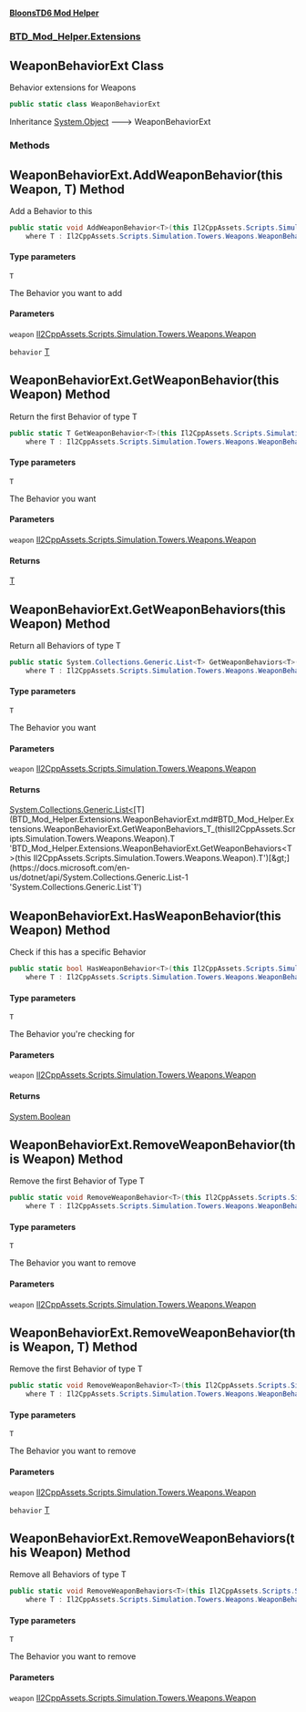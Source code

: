 #### [BloonsTD6 Mod Helper](README.md 'README')
### [BTD_Mod_Helper.Extensions](README.md#BTD_Mod_Helper.Extensions 'BTD_Mod_Helper.Extensions')

## WeaponBehaviorExt Class

Behavior extensions for Weapons

```csharp
public static class WeaponBehaviorExt
```

Inheritance [System.Object](https://docs.microsoft.com/en-us/dotnet/api/System.Object 'System.Object') &#129106; WeaponBehaviorExt
### Methods

<a name='BTD_Mod_Helper.Extensions.WeaponBehaviorExt.AddWeaponBehavior_T_(thisIl2CppAssets.Scripts.Simulation.Towers.Weapons.Weapon,T)'></a>

## WeaponBehaviorExt.AddWeaponBehavior<T>(this Weapon, T) Method

Add a Behavior to this

```csharp
public static void AddWeaponBehavior<T>(this Il2CppAssets.Scripts.Simulation.Towers.Weapons.Weapon weapon, T behavior)
    where T : Il2CppAssets.Scripts.Simulation.Towers.Weapons.WeaponBehavior;
```
#### Type parameters

<a name='BTD_Mod_Helper.Extensions.WeaponBehaviorExt.AddWeaponBehavior_T_(thisIl2CppAssets.Scripts.Simulation.Towers.Weapons.Weapon,T).T'></a>

`T`

The Behavior you want to add
#### Parameters

<a name='BTD_Mod_Helper.Extensions.WeaponBehaviorExt.AddWeaponBehavior_T_(thisIl2CppAssets.Scripts.Simulation.Towers.Weapons.Weapon,T).weapon'></a>

`weapon` [Il2CppAssets.Scripts.Simulation.Towers.Weapons.Weapon](https://docs.microsoft.com/en-us/dotnet/api/Il2CppAssets.Scripts.Simulation.Towers.Weapons.Weapon 'Il2CppAssets.Scripts.Simulation.Towers.Weapons.Weapon')

<a name='BTD_Mod_Helper.Extensions.WeaponBehaviorExt.AddWeaponBehavior_T_(thisIl2CppAssets.Scripts.Simulation.Towers.Weapons.Weapon,T).behavior'></a>

`behavior` [T](BTD_Mod_Helper.Extensions.WeaponBehaviorExt.md#BTD_Mod_Helper.Extensions.WeaponBehaviorExt.AddWeaponBehavior_T_(thisIl2CppAssets.Scripts.Simulation.Towers.Weapons.Weapon,T).T 'BTD_Mod_Helper.Extensions.WeaponBehaviorExt.AddWeaponBehavior<T>(this Il2CppAssets.Scripts.Simulation.Towers.Weapons.Weapon, T).T')

<a name='BTD_Mod_Helper.Extensions.WeaponBehaviorExt.GetWeaponBehavior_T_(thisIl2CppAssets.Scripts.Simulation.Towers.Weapons.Weapon)'></a>

## WeaponBehaviorExt.GetWeaponBehavior<T>(this Weapon) Method

Return the first Behavior of type T

```csharp
public static T GetWeaponBehavior<T>(this Il2CppAssets.Scripts.Simulation.Towers.Weapons.Weapon weapon)
    where T : Il2CppAssets.Scripts.Simulation.Towers.Weapons.WeaponBehavior;
```
#### Type parameters

<a name='BTD_Mod_Helper.Extensions.WeaponBehaviorExt.GetWeaponBehavior_T_(thisIl2CppAssets.Scripts.Simulation.Towers.Weapons.Weapon).T'></a>

`T`

The Behavior you want
#### Parameters

<a name='BTD_Mod_Helper.Extensions.WeaponBehaviorExt.GetWeaponBehavior_T_(thisIl2CppAssets.Scripts.Simulation.Towers.Weapons.Weapon).weapon'></a>

`weapon` [Il2CppAssets.Scripts.Simulation.Towers.Weapons.Weapon](https://docs.microsoft.com/en-us/dotnet/api/Il2CppAssets.Scripts.Simulation.Towers.Weapons.Weapon 'Il2CppAssets.Scripts.Simulation.Towers.Weapons.Weapon')

#### Returns
[T](BTD_Mod_Helper.Extensions.WeaponBehaviorExt.md#BTD_Mod_Helper.Extensions.WeaponBehaviorExt.GetWeaponBehavior_T_(thisIl2CppAssets.Scripts.Simulation.Towers.Weapons.Weapon).T 'BTD_Mod_Helper.Extensions.WeaponBehaviorExt.GetWeaponBehavior<T>(this Il2CppAssets.Scripts.Simulation.Towers.Weapons.Weapon).T')

<a name='BTD_Mod_Helper.Extensions.WeaponBehaviorExt.GetWeaponBehaviors_T_(thisIl2CppAssets.Scripts.Simulation.Towers.Weapons.Weapon)'></a>

## WeaponBehaviorExt.GetWeaponBehaviors<T>(this Weapon) Method

Return all Behaviors of type T

```csharp
public static System.Collections.Generic.List<T> GetWeaponBehaviors<T>(this Il2CppAssets.Scripts.Simulation.Towers.Weapons.Weapon weapon)
    where T : Il2CppAssets.Scripts.Simulation.Towers.Weapons.WeaponBehavior;
```
#### Type parameters

<a name='BTD_Mod_Helper.Extensions.WeaponBehaviorExt.GetWeaponBehaviors_T_(thisIl2CppAssets.Scripts.Simulation.Towers.Weapons.Weapon).T'></a>

`T`

The Behavior you want
#### Parameters

<a name='BTD_Mod_Helper.Extensions.WeaponBehaviorExt.GetWeaponBehaviors_T_(thisIl2CppAssets.Scripts.Simulation.Towers.Weapons.Weapon).weapon'></a>

`weapon` [Il2CppAssets.Scripts.Simulation.Towers.Weapons.Weapon](https://docs.microsoft.com/en-us/dotnet/api/Il2CppAssets.Scripts.Simulation.Towers.Weapons.Weapon 'Il2CppAssets.Scripts.Simulation.Towers.Weapons.Weapon')

#### Returns
[System.Collections.Generic.List&lt;](https://docs.microsoft.com/en-us/dotnet/api/System.Collections.Generic.List-1 'System.Collections.Generic.List`1')[T](BTD_Mod_Helper.Extensions.WeaponBehaviorExt.md#BTD_Mod_Helper.Extensions.WeaponBehaviorExt.GetWeaponBehaviors_T_(thisIl2CppAssets.Scripts.Simulation.Towers.Weapons.Weapon).T 'BTD_Mod_Helper.Extensions.WeaponBehaviorExt.GetWeaponBehaviors<T>(this Il2CppAssets.Scripts.Simulation.Towers.Weapons.Weapon).T')[&gt;](https://docs.microsoft.com/en-us/dotnet/api/System.Collections.Generic.List-1 'System.Collections.Generic.List`1')

<a name='BTD_Mod_Helper.Extensions.WeaponBehaviorExt.HasWeaponBehavior_T_(thisIl2CppAssets.Scripts.Simulation.Towers.Weapons.Weapon)'></a>

## WeaponBehaviorExt.HasWeaponBehavior<T>(this Weapon) Method

Check if this has a specific Behavior

```csharp
public static bool HasWeaponBehavior<T>(this Il2CppAssets.Scripts.Simulation.Towers.Weapons.Weapon weapon)
    where T : Il2CppAssets.Scripts.Simulation.Towers.Weapons.WeaponBehavior;
```
#### Type parameters

<a name='BTD_Mod_Helper.Extensions.WeaponBehaviorExt.HasWeaponBehavior_T_(thisIl2CppAssets.Scripts.Simulation.Towers.Weapons.Weapon).T'></a>

`T`

The Behavior you're checking for
#### Parameters

<a name='BTD_Mod_Helper.Extensions.WeaponBehaviorExt.HasWeaponBehavior_T_(thisIl2CppAssets.Scripts.Simulation.Towers.Weapons.Weapon).weapon'></a>

`weapon` [Il2CppAssets.Scripts.Simulation.Towers.Weapons.Weapon](https://docs.microsoft.com/en-us/dotnet/api/Il2CppAssets.Scripts.Simulation.Towers.Weapons.Weapon 'Il2CppAssets.Scripts.Simulation.Towers.Weapons.Weapon')

#### Returns
[System.Boolean](https://docs.microsoft.com/en-us/dotnet/api/System.Boolean 'System.Boolean')

<a name='BTD_Mod_Helper.Extensions.WeaponBehaviorExt.RemoveWeaponBehavior_T_(thisIl2CppAssets.Scripts.Simulation.Towers.Weapons.Weapon)'></a>

## WeaponBehaviorExt.RemoveWeaponBehavior<T>(this Weapon) Method

Remove the first Behavior of Type T

```csharp
public static void RemoveWeaponBehavior<T>(this Il2CppAssets.Scripts.Simulation.Towers.Weapons.Weapon weapon)
    where T : Il2CppAssets.Scripts.Simulation.Towers.Weapons.WeaponBehavior;
```
#### Type parameters

<a name='BTD_Mod_Helper.Extensions.WeaponBehaviorExt.RemoveWeaponBehavior_T_(thisIl2CppAssets.Scripts.Simulation.Towers.Weapons.Weapon).T'></a>

`T`

The Behavior you want to remove
#### Parameters

<a name='BTD_Mod_Helper.Extensions.WeaponBehaviorExt.RemoveWeaponBehavior_T_(thisIl2CppAssets.Scripts.Simulation.Towers.Weapons.Weapon).weapon'></a>

`weapon` [Il2CppAssets.Scripts.Simulation.Towers.Weapons.Weapon](https://docs.microsoft.com/en-us/dotnet/api/Il2CppAssets.Scripts.Simulation.Towers.Weapons.Weapon 'Il2CppAssets.Scripts.Simulation.Towers.Weapons.Weapon')

<a name='BTD_Mod_Helper.Extensions.WeaponBehaviorExt.RemoveWeaponBehavior_T_(thisIl2CppAssets.Scripts.Simulation.Towers.Weapons.Weapon,T)'></a>

## WeaponBehaviorExt.RemoveWeaponBehavior<T>(this Weapon, T) Method

Remove the first Behavior of type T

```csharp
public static void RemoveWeaponBehavior<T>(this Il2CppAssets.Scripts.Simulation.Towers.Weapons.Weapon weapon, T behavior)
    where T : Il2CppAssets.Scripts.Simulation.Towers.Weapons.WeaponBehavior;
```
#### Type parameters

<a name='BTD_Mod_Helper.Extensions.WeaponBehaviorExt.RemoveWeaponBehavior_T_(thisIl2CppAssets.Scripts.Simulation.Towers.Weapons.Weapon,T).T'></a>

`T`

The Behavior you want to remove
#### Parameters

<a name='BTD_Mod_Helper.Extensions.WeaponBehaviorExt.RemoveWeaponBehavior_T_(thisIl2CppAssets.Scripts.Simulation.Towers.Weapons.Weapon,T).weapon'></a>

`weapon` [Il2CppAssets.Scripts.Simulation.Towers.Weapons.Weapon](https://docs.microsoft.com/en-us/dotnet/api/Il2CppAssets.Scripts.Simulation.Towers.Weapons.Weapon 'Il2CppAssets.Scripts.Simulation.Towers.Weapons.Weapon')

<a name='BTD_Mod_Helper.Extensions.WeaponBehaviorExt.RemoveWeaponBehavior_T_(thisIl2CppAssets.Scripts.Simulation.Towers.Weapons.Weapon,T).behavior'></a>

`behavior` [T](BTD_Mod_Helper.Extensions.WeaponBehaviorExt.md#BTD_Mod_Helper.Extensions.WeaponBehaviorExt.RemoveWeaponBehavior_T_(thisIl2CppAssets.Scripts.Simulation.Towers.Weapons.Weapon,T).T 'BTD_Mod_Helper.Extensions.WeaponBehaviorExt.RemoveWeaponBehavior<T>(this Il2CppAssets.Scripts.Simulation.Towers.Weapons.Weapon, T).T')

<a name='BTD_Mod_Helper.Extensions.WeaponBehaviorExt.RemoveWeaponBehaviors_T_(thisIl2CppAssets.Scripts.Simulation.Towers.Weapons.Weapon)'></a>

## WeaponBehaviorExt.RemoveWeaponBehaviors<T>(this Weapon) Method

Remove all Behaviors of type T

```csharp
public static void RemoveWeaponBehaviors<T>(this Il2CppAssets.Scripts.Simulation.Towers.Weapons.Weapon weapon)
    where T : Il2CppAssets.Scripts.Simulation.Towers.Weapons.WeaponBehavior;
```
#### Type parameters

<a name='BTD_Mod_Helper.Extensions.WeaponBehaviorExt.RemoveWeaponBehaviors_T_(thisIl2CppAssets.Scripts.Simulation.Towers.Weapons.Weapon).T'></a>

`T`

The Behavior you want to remove
#### Parameters

<a name='BTD_Mod_Helper.Extensions.WeaponBehaviorExt.RemoveWeaponBehaviors_T_(thisIl2CppAssets.Scripts.Simulation.Towers.Weapons.Weapon).weapon'></a>

`weapon` [Il2CppAssets.Scripts.Simulation.Towers.Weapons.Weapon](https://docs.microsoft.com/en-us/dotnet/api/Il2CppAssets.Scripts.Simulation.Towers.Weapons.Weapon 'Il2CppAssets.Scripts.Simulation.Towers.Weapons.Weapon')